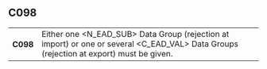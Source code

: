 ## C098
<table>
 <tr>
  <th>
   C098
  </th>
  <td>
   Either one &lt;N_EAD_SUB&gt; Data Group (rejection at import) or one or several &lt;C_EAD_VAL&gt; Data Groups (rejection at export) must be given.
  </td>
 </tr>
</table>
